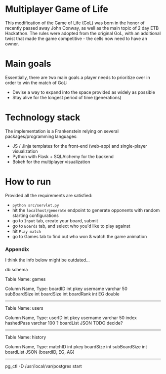 # Multiplayer Game of Life

This modification of the Game of Life (GoL) was born in the honor of recently passed away John Conway, as well as the main topic of 2 day ETB Hackathon.
The rules were adopted from the original GoL, with an additional twist that made the game competitive - the cells now need to have an owner.

# Main goals

Essentially, there are two main goals a player needs to prioritize over in order to win the match of GoL:

- Devise a way to expand into the space provided as widely as possible
- Stay alive for the longest period of time (generations)

# Technology stack

The implementation is a Frankenstein relying on several packages/programming languages:

- JS / Jinja templates for the front-end (web-app) and single-player visualization
- Python with Flask + SQLAlchemy for the backend
- Bokeh for the multiplayer visualization

# How to run

Provided all the requirements are satisfied:

- `python src/servlet.py`
- hit the `localhost/generate` endpoint to generate opponents with random starting configurations
- go to `Input` tab, create your board, submit
- go to `Boards` tab, and select who you'd like to play against
- hit `Play match`
- go to Games tab to find out who won & watch the game animation



### Appendix

I think the info below might be outdated...

db schema

Table Name:
games

Column Name, Type:
boardID         int                 pkey
username        varchar 50          
subBoardSize    int
boardSize       int 
boardRank       int
EG              double

________________________________________________________________________________

Table Name:
users

Column Name, Type:
userID          int                 pkey
username        varchar 50          index
hashedPass      varchar 100 ?
boardList       JSON TODO decide?

________________________________________________________________________________

Table Name:
history

Column Name, Type:
matchID         int                 pkey
boardSize       int
subBoardSize    int
boardList       JSON      (boardID, EG, AG)

________________________________________________________________________________



  pg_ctl -D /usr/local/var/postgres start
